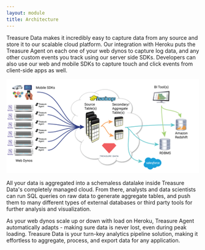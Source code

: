 ```yaml
---
layout: module
title: Architecture
---
```


Treasure Data makes it incredibly easy to capture data from any source and store it to our scalable cloud platform. Our integration with Heroku puts the Treasure Agent on each one of your web dynos to capture log data, and any other custom events you track using our server side SDKs. Developers can also use our web and mobile SDKs to capture touch and click events from client-side apps as well.

<div>
  <img src="images/heroku-aggregation.png" />
<div>

All your data is aggregated into a schemaless datalake inside Treasure Data's completely managed cloud. From there, analysts and data scientists can run SQL queries on raw data to generate aggregate tables, and push them to many different types of external databases or third party tools for further analysis and visualization.

As your web dynos scale up or down with load on Heroku, Treasure Agent automatically adapts - making sure data is never lost, even during peak loading. Treasure Data is your turn-key analytics pipeline solution, making it effortless to aggregate, process, and export data for any application.
